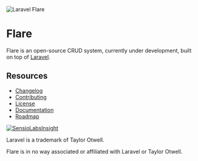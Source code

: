 ![Laravel Flare](https://raw.githubusercontent.com/laravelflare/flare/master/docs/logo.png)

# Flare
Flare is an open-source CRUD system, currently under development, built on top of [Laravel](https://github.com/laravel/laravel).



## Resources

- [Changelog](CHANGELOG.md)
- [Contributing](CONTRIBUTING.md)
- [License](LICENSE.md)
- [Documentation](docs/0-DOCUMENTATION.md)
- [Roadmap](ROADMAP.md)



[![SensioLabsInsight](https://insight.sensiolabs.com/projects/0185a16e-2ea8-48da-97f4-e205e67ff47f/mini.png)](https://insight.sensiolabs.com/projects/0185a16e-2ea8-48da-97f4-e205e67ff47f)



Laravel is a trademark of Taylor Otwell.

Flare is in no way associated or affiliated with Laravel or Taylor Otwell.
